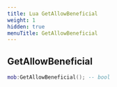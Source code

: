 ```yaml
---
title: Lua GetAllowBeneficial
weight: 1
hidden: true
menuTitle: GetAllowBeneficial
---
```

## GetAllowBeneficial
```lua
mob:GetAllowBeneficial(); -- bool
```